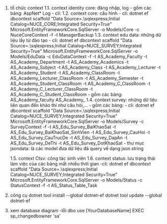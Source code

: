 ﻿1. tổ chức context
	1.1. context identity core: đăng nhập, log
		- gồm các bảng:
			AspNet*
			Log
		- cli:
	1.2. context core: cấu hình
		- cli:
			dotnet ef dbcontext scaffold "Data Source=.\sqlexpress;Initial Catalog=NUCE_CORE;Integrated Security=True" Microsoft.EntityFrameworkCore.SqlServer -o Models/Core -c NuceCoreContext -f -t ManagerBackup
	1.3. context edu data: những dữ liệu lấy từ đào tạo
		- cli: 
			dotnet ef dbcontext scaffold "Data Source=.\sqlexpress;Initial Catalog=NUCE_SURVEY;Integrated Security=True" Microsoft.EntityFrameworkCore.SqlServer -o Models/EduData -c EduDataContext -f -t AS_Academy_Faculty -t AS_Academy_Department -t AS_Academy_Academics -t AS_Academy_Subject -t AS_Academy_Class -t AS_Academy_Lecturer -t AS_Academy_Student -t AS_Academy_ClassRoom -t AS_Academy_Lecturer_ClassRoom -t AS_Academy_Semester -t AS_Academy_Student_ClassRoom -t AS_Academy_C_ClassRoom -t AS_Academy_C_Lecturer_ClassRoom -t AS_Academy_C_Student_ClassRoom
		- gồm các bảng:
			AS_Academy_faculty
			AS_Academy_
	1.4. context survey: những dữ liệu liên quan đến khảo thí như câu hỏi,...
		- gồm các bảng:
		- cli:
			dotnet ef dbcontext scaffold "Data Source=.\sqlexpress;Initial Catalog=NUCE_SURVEY;Integrated Security=True" Microsoft.EntityFrameworkCore.SqlServer -o Models/Survey -c SurveyContext -f -t AS_Edu_Survey_BaiKhaoSat -t AS_Edu_Survey_BaiKhaoSat_SinhVien -t AS_Edu_Survey_CauHoi -t AS_Edu_Survey_CauTrucDe -t AS_Edu_Survey_DapAn -t AS_Edu_Survey_DeThi -t AS_Edu_Survey_DotKhaoSat
		- thư mục jsondata: là các model đưa dữ liệu đã query về dạng json string
			
	1.5. context Ctsv: công tác sinh viên
	1.6. context status: lưu trạng thái làm việc của các bảng mất nhiều thời gian
		-cli:
			dotnet ef dbcontext scaffold "Data Source=.\sqlexpress;Initial Catalog=NUCE_SURVEY;Integrated Security=True" Microsoft.EntityFrameworkCore.SqlServer -o Models/Status -c StatusContext -f -t AS_Status_Table_Task

2. công cụ
	dotnet tool install --global dotnet-ef
	dotnet tool update --global dotnet-ef

3. xem database diagram
	-lỗi dbo
		use [YourDatabaseName] EXEC sp_changedbowner 'sa'
